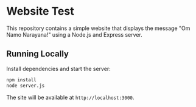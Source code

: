 # Website Test

This repository contains a simple website that displays the message "Om Namo Narayana!" using a Node.js and Express server.

## Running Locally

Install dependencies and start the server:

```bash
npm install
node server.js
```

The site will be available at `http://localhost:3000`.
